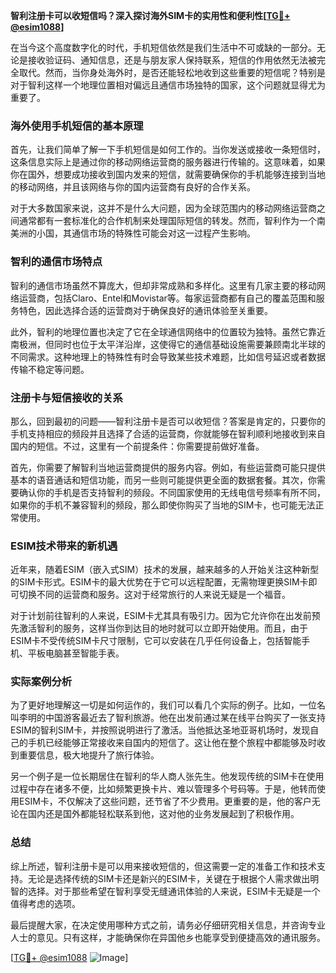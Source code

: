 **智利注册卡可以收短信吗？深入探讨海外SIM卡的实用性和便利性[[TG💪+ @esim1088](https://t.me/s/esim1088)]**

在当今这个高度数字化的时代，手机短信依然是我们生活中不可或缺的一部分。无论是接收验证码、通知信息，还是与朋友家人保持联系，短信的作用依然无法被完全取代。然而，当你身处海外时，是否还能轻松地收到这些重要的短信呢？特别是对于智利这样一个地理位置相对偏远且通信市场独特的国家，这个问题就显得尤为重要了。

### 海外使用手机短信的基本原理

首先，让我们简单了解一下手机短信是如何工作的。当你发送或接收一条短信时，这条信息实际上是通过你的移动网络运营商的服务器进行传输的。这意味着，如果你在国外，想要成功接收到国内发来的短信，就需要确保你的手机能够连接到当地的移动网络，并且该网络与你的国内运营商有良好的合作关系。

对于大多数国家来说，这并不是什么大问题，因为全球范围内的移动网络运营商之间通常都有一套标准化的合作机制来处理国际短信的转发。然而，智利作为一个南美洲的小国，其通信市场的特殊性可能会对这一过程产生影响。

### 智利的通信市场特点

智利的通信市场虽然不算庞大，但却非常成熟和多样化。这里有几家主要的移动网络运营商，包括Claro、Entel和Movistar等。每家运营商都有自己的覆盖范围和服务特色，因此选择合适的运营商对于确保良好的通讯体验至关重要。

此外，智利的地理位置也决定了它在全球通信网络中的位置较为独特。虽然它靠近南极洲，但同时也位于太平洋沿岸，这使得它的通信基础设施需要兼顾南北半球的不同需求。这种地理上的特殊性有时会导致某些技术难题，比如信号延迟或者数据传输不稳定等问题。

### 注册卡与短信接收的关系

那么，回到最初的问题——智利注册卡是否可以收短信？答案是肯定的，只要你的手机支持相应的频段并且选择了合适的运营商，你就能够在智利顺利地接收到来自国内的短信。不过，这里有一个前提条件：你需要提前做好准备。

首先，你需要了解智利当地运营商提供的服务内容。例如，有些运营商可能只提供基本的语音通话和短信功能，而另一些则可能提供更全面的数据套餐。其次，你需要确认你的手机是否支持智利的频段。不同国家使用的无线电信号频率有所不同，如果你的手机不兼容智利的频段，那么即使你购买了当地的SIM卡，也可能无法正常使用。

### ESIM技术带来的新机遇

近年来，随着ESIM（嵌入式SIM）技术的发展，越来越多的人开始关注这种新型的SIM卡形式。ESIM卡的最大优势在于它可以远程配置，无需物理更换SIM卡即可切换不同的运营商和服务。这对于经常旅行的人来说无疑是一个福音。

对于计划前往智利的人来说，ESIM卡尤其具有吸引力。因为它允许你在出发前预先激活智利的服务，这样当你到达目的地时就可以立即开始使用。而且，由于ESIM卡不受传统SIM卡尺寸限制，它可以安装在几乎任何设备上，包括智能手机、平板电脑甚至智能手表。

### 实际案例分析

为了更好地理解这一切是如何运作的，我们可以看几个实际的例子。比如，一位名叫李明的中国游客最近去了智利旅游。他在出发前通过某在线平台购买了一张支持ESIM的智利SIM卡，并按照说明进行了激活。当他抵达圣地亚哥机场时，发现自己的手机已经能够正常接收来自国内的短信了。这让他在整个旅程中都能够及时收到重要信息，极大地提升了旅行体验。

另一个例子是一位长期居住在智利的华人商人张先生。他发现传统的SIM卡在使用过程中存在诸多不便，比如频繁更换卡片、难以管理多个号码等。于是，他转而使用ESIM卡，不仅解决了这些问题，还节省了不少费用。更重要的是，他的客户无论在国内还是国外都能轻松联系到他，这对他的业务发展起到了积极作用。

### 总结

综上所述，智利注册卡是可以用来接收短信的，但这需要一定的准备工作和技术支持。无论是选择传统的SIM卡还是新兴的ESIM卡，关键在于根据个人需求做出明智的选择。对于那些希望在智利享受无缝通讯体验的人来说，ESIM卡无疑是一个值得考虑的选项。

最后提醒大家，在决定使用哪种方式之前，请务必仔细研究相关信息，并咨询专业人士的意见。只有这样，才能确保你在异国他乡也能享受到便捷高效的通讯服务。

[[TG💪+ @esim1088](https://t.me/s/esim1088) ![Image](https://i.postimg.cc/4NQfJmqS/Snipaste-2025-05-13-00-14-12.png)]